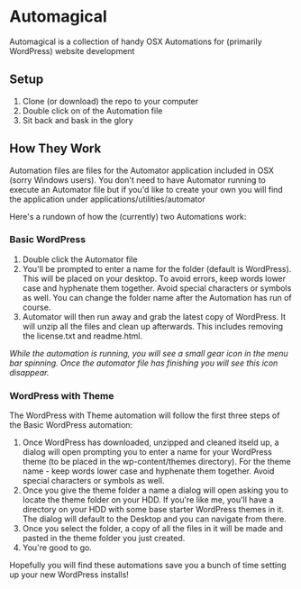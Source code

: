 # Automagical
Automagical is a collection of handy OSX Automations for (primarily WordPress) website development

## Setup

1. Clone (or download) the repo to your computer
2. Double click on of the Automation file
3. Sit back and bask in the glory

## How They Work

Automation files are files for the Automator application included in OSX (sorry Windows users). You don't need to have Automator running to execute an Automator file but if you'd like to create your own you will find the application under applications/utilities/automator

Here's a rundown of how the (currently) two Automations work:

### Basic WordPress

1. Double click the Automator file
2. You'll be prompted to enter a name for the folder (default is WordPress). This will be placed on your desktop. To avoid errors, keep words lower case and hyphenate them together. Avoid special characters or symbols as well. You can change the folder name after the Automation has run of course.
3. Automator will then run away and grab the latest copy of WordPress. It will unzip all the files and clean up afterwards. This includes removing the license.txt and readme.html.

*While the automation is running, you will see a small gear icon in the menu bar spinning. Once the automator file has finishing you will see this icon disappear.*

### WordPress with Theme
The WordPress with Theme automation will follow the first three steps of the Basic WordPress automation:

1. Once WordPress has downloaded, unzipped and cleaned itseld up, a dialog will open prompting you to enter a name for your WordPress theme (to be placed in the wp-content/themes directory). For the theme name - keep words lower case and hyphenate them together. Avoid special characters or symbols as well.
2. Once you give the theme folder a name a dialog will open asking you to locate the theme folder on your HDD. If you're like me, you'll have a directory on your HDD with some base starter WordPress themes in it. The dialog will default to the Desktop and you can navigate from there.
3. Once you select the folder, a copy of all the files in it will be made and pasted in the theme folder you just created.
4. You're good to go.

Hopefully you will find these automations save you a bunch of time setting up your new WordPress installs!